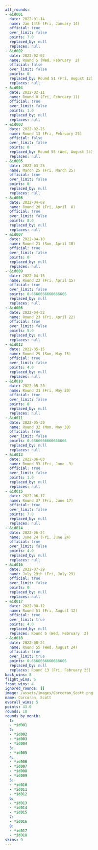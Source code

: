 ```yaml
---
all_rounds:
- &id001
  date: 2022-01-14
  name: Jan 14th (Fri, January 14)
  official: true
  over_limit: false
  points: 7.0
  replaced_by: null
  replaces: null
- &id002
  date: 2022-02-02
  name: Round 5 (Wed, February  2)
  official: false
  over_limit: false
  points: 0
  replaced_by: Round 51 (Fri, August 12)
  replaces: null
- &id004
  date: 2022-02-11
  name: Round 8 (Fri, February 11)
  official: true
  over_limit: false
  points: 1.0
  replaced_by: null
  replaces: null
- &id003
  date: 2022-02-25
  name: Round 13 (Fri, February 25)
  official: false
  over_limit: false
  points: 0
  replaced_by: Round 55 (Wed, August 24)
  replaces: null
- &id005
  date: 2022-03-25
  name: March 25 (Fri, March 25)
  official: true
  over_limit: false
  points: 0
  replaced_by: null
  replaces: null
- &id008
  date: 2022-04-08
  name: Round 20 (Fri, April  8)
  official: true
  over_limit: false
  points: 8.0
  replaced_by: null
  replaces: null
- &id007
  date: 2022-04-10
  name: Round 21 (Sun, April 10)
  official: true
  over_limit: false
  points: 0
  replaced_by: null
  replaces: null
- &id009
  date: 2022-04-15
  name: Round 22 (Fri, April 15)
  official: true
  over_limit: false
  points: 0.6666666666666666
  replaced_by: null
  replaces: null
- &id006
  date: 2022-04-22
  name: Round 23 (Fri, April 22)
  official: true
  over_limit: false
  points: 5.0
  replaced_by: null
  replaces: null
- &id012
  date: 2022-05-15
  name: Round 29 (Sun, May 15)
  official: true
  over_limit: false
  points: 4.0
  replaced_by: null
  replaces: null
- &id010
  date: 2022-05-20
  name: Round 31 (Fri, May 20)
  official: true
  over_limit: false
  points: 0
  replaced_by: null
  replaces: null
- &id011
  date: 2022-05-30
  name: Round 32 (Mon, May 30)
  official: true
  over_limit: false
  points: 0.6666666666666666
  replaced_by: null
  replaces: null
- &id013
  date: 2022-06-03
  name: Round 33 (Fri, June  3)
  official: true
  over_limit: false
  points: 1.0
  replaced_by: null
  replaces: null
- &id015
  date: 2022-06-17
  name: Round 37 (Fri, June 17)
  official: true
  over_limit: false
  points: 7.0
  replaced_by: null
  replaces: null
- &id014
  date: 2022-06-24
  name: June 24 (Fri, June 24)
  official: true
  over_limit: false
  points: 4.0
  replaced_by: null
  replaces: null
- &id016
  date: 2022-07-29
  name: July 29th (Fri, July 29)
  official: true
  over_limit: false
  points: 0
  replaced_by: null
  replaces: null
- &id017
  date: 2022-08-12
  name: Round 51 (Fri, August 12)
  official: true
  over_limit: true
  points: 4.0
  replaced_by: null
  replaces: Round 5 (Wed, February  2)
- &id018
  date: 2022-08-24
  name: Round 55 (Wed, August 24)
  official: true
  over_limit: true
  points: 0.6666666666666666
  replaced_by: null
  replaces: Round 13 (Fri, February 25)
back_wins: 8
flight_wins: 6
front_wins: 4
ignored_rounds: []
image: /assets/images/Corcoran_Scott.png
name: Corcoran, Scott
overall_wins: 5
points: 43.0
rounds: 18
rounds_by_month:
  1:
  - *id001
  2:
  - *id002
  - *id003
  - *id004
  3:
  - *id005
  4:
  - *id006
  - *id007
  - *id008
  - *id009
  5:
  - *id010
  - *id011
  - *id012
  6:
  - *id013
  - *id014
  - *id015
  7:
  - *id016
  8:
  - *id017
  - *id018
skins: 9
---
```

